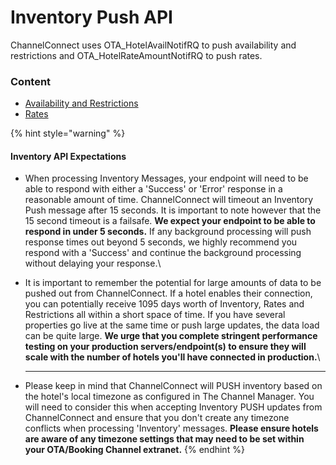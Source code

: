 # Inventory Push API

ChannelConnect uses OTA\_HotelAvailNotifRQ to push availability and restrictions and OTA\_HotelRateAmountNotifRQ to push rates.

### Content

* [Availability and Restrictions](availability-and-restrictions.md)
* [Rates](rates.md)

{% hint style="warning" %}
#### Inventory API Expectations

* When processing Inventory Messages, your endpoint will need to be able to respond with either a 'Success' or 'Error' response in a reasonable amount of time. ChannelConnect will timeout an Inventory Push message after 15 seconds. It is important to note however that the 15 second timeout is a failsafe. **We expect your endpoint to be able to respond in under 5 seconds.** If any background processing will push response times out beyond 5 seconds, we highly recommend you respond with a 'Success' and continue the background processing without delaying your response.\

* It is important to remember the potential for large amounts of data to be pushed out from ChannelConnect. If a hotel enables their connection, you can potentially receive 1095 days worth of Inventory, Rates and Restrictions all within a short space of time. If you have several properties go live at the same time or push large updates, the data load can be quite large. **We urge that you complete stringent performance testing on your production servers/endpoint(s) to ensure they will scale with the number of hotels you'll have connected in production.**\
  ****
* Please keep in mind that ChannelConnect will PUSH inventory based on the hotel's local timezone as configured in The Channel Manager. You will need to consider this when accepting Inventory PUSH updates from ChannelConnect and ensure that you don't create any timezone conflicts when processing 'Inventory' messages. **Please ensure hotels are aware of any timezone settings that may need to be set within your OTA/Booking Channel extranet.**
{% endhint %}
